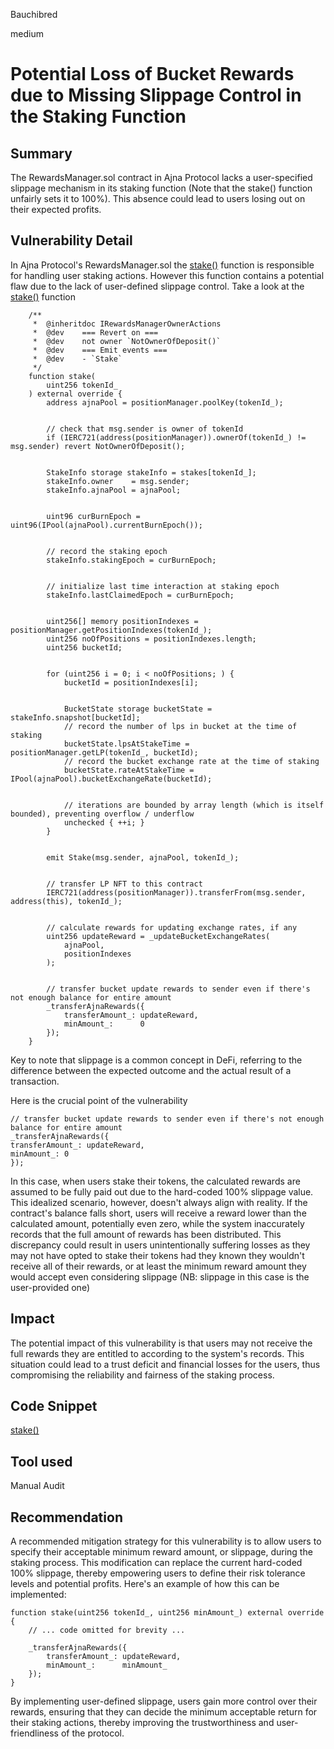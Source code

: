 Bauchibred

medium

# Potential Loss of Bucket Rewards due to Missing Slippage Control in the Staking Function



## Summary

The RewardsManager.sol contract in Ajna Protocol lacks a user-specified slippage mechanism in its staking function (Note that the stake() function unfairly sets it to 100%). This absence could lead to users losing out on their expected profits.

## Vulnerability Detail

In Ajna Protocol's RewardsManager.sol the [stake()](https://github.com/sherlock-audit/2023-04-ajna/blob/e2439305cc093204a0d927aac19d898f4a0edb3d/ajna-core/src/RewardsManager.sol#L146-L206) function is responsible for handling user staking actions. However this function contains a potential flaw due to the lack of user-defined slippage control.
Take a look at the [stake()](https://github.com/sherlock-audit/2023-04-ajna/blob/e2439305cc093204a0d927aac19d898f4a0edb3d/ajna-core/src/RewardsManager.sol#L146-L206) function

```solidity
    /**
     *  @inheritdoc IRewardsManagerOwnerActions
     *  @dev    === Revert on ===
     *  @dev    not owner `NotOwnerOfDeposit()`
     *  @dev    === Emit events ===
     *  @dev    - `Stake`
     */
    function stake(
        uint256 tokenId_
    ) external override {
        address ajnaPool = positionManager.poolKey(tokenId_);


        // check that msg.sender is owner of tokenId
        if (IERC721(address(positionManager)).ownerOf(tokenId_) != msg.sender) revert NotOwnerOfDeposit();


        StakeInfo storage stakeInfo = stakes[tokenId_];
        stakeInfo.owner    = msg.sender;
        stakeInfo.ajnaPool = ajnaPool;


        uint96 curBurnEpoch = uint96(IPool(ajnaPool).currentBurnEpoch());


        // record the staking epoch
        stakeInfo.stakingEpoch = curBurnEpoch;


        // initialize last time interaction at staking epoch
        stakeInfo.lastClaimedEpoch = curBurnEpoch;


        uint256[] memory positionIndexes = positionManager.getPositionIndexes(tokenId_);
        uint256 noOfPositions = positionIndexes.length;
        uint256 bucketId;


        for (uint256 i = 0; i < noOfPositions; ) {
            bucketId = positionIndexes[i];


            BucketState storage bucketState = stakeInfo.snapshot[bucketId];
            // record the number of lps in bucket at the time of staking
            bucketState.lpsAtStakeTime = positionManager.getLP(tokenId_, bucketId);
            // record the bucket exchange rate at the time of staking
            bucketState.rateAtStakeTime = IPool(ajnaPool).bucketExchangeRate(bucketId);


            // iterations are bounded by array length (which is itself bounded), preventing overflow / underflow
            unchecked { ++i; }
        }


        emit Stake(msg.sender, ajnaPool, tokenId_);


        // transfer LP NFT to this contract
        IERC721(address(positionManager)).transferFrom(msg.sender, address(this), tokenId_);


        // calculate rewards for updating exchange rates, if any
        uint256 updateReward = _updateBucketExchangeRates(
            ajnaPool,
            positionIndexes
        );


        // transfer bucket update rewards to sender even if there's not enough balance for entire amount
        _transferAjnaRewards({
            transferAmount_: updateReward,
            minAmount_:      0
        });
    }
```

Key to note that slippage is a common concept in DeFi, referring to the difference between the expected outcome and the actual result of a transaction.

Here is the crucial point of the vulnerability

```solidity
// transfer bucket update rewards to sender even if there's not enough balance for entire amount
_transferAjnaRewards({
transferAmount_: updateReward,
minAmount_: 0
});

```

In this case, when users stake their tokens, the calculated rewards are assumed to be fully paid out due to the hard-coded 100% slippage value. This idealized scenario, however, doesn't always align with reality. If the contract's balance falls short, users will receive a reward lower than the calculated amount, potentially even zero, while the system inaccurately records that the full amount of rewards has been distributed. This discrepancy could result in users unintentionally suffering losses as they may not have opted to stake their tokens had they known they wouldn't receive all of their rewards, or at least the minimum reward amount they would accept even considering slippage (NB: slippage in this case is the user-provided one)

## Impact

The potential impact of this vulnerability is that users may not receive the full rewards they are entitled to according to the system's records. This situation could lead to a trust deficit and financial losses for the users, thus compromising the reliability and fairness of the staking process.

## Code Snippet

[stake()](https://github.com/sherlock-audit/2023-04-ajna/blob/e2439305cc093204a0d927aac19d898f4a0edb3d/ajna-core/src/RewardsManager.sol#L146-L206)

## Tool used

Manual Audit

## Recommendation

A recommended mitigation strategy for this vulnerability is to allow users to specify their acceptable minimum reward amount, or slippage, during the staking process. This modification can replace the current hard-coded 100% slippage, thereby empowering users to define their risk tolerance levels and potential profits. Here's an example of how this can be implemented:

```solidity
function stake(uint256 tokenId_, uint256 minAmount_) external override {
    // ... code omitted for brevity ...

    _transferAjnaRewards({
        transferAmount_: updateReward,
        minAmount_:      minAmount_
    });
}
```

By implementing user-defined slippage, users gain more control over their rewards, ensuring that they can decide the minimum acceptable return for their staking actions, thereby improving the trustworthiness and user-friendliness of the protocol.
